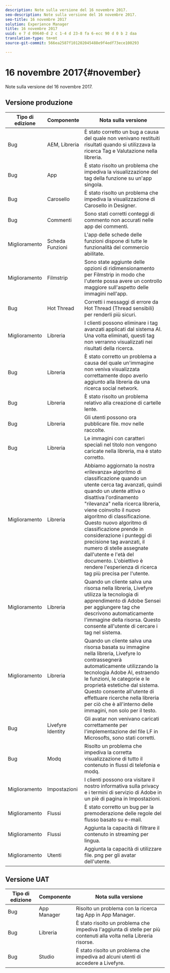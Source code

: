 ```yaml
---
description: Note sulla versione del 16 novembre 2017.
seo-description: Note sulla versione del 16 novembre 2017.
seo-title: 16 novembre 2017
solution: Experience Manager
title: 16 novembre 2017
uuid: e 7 d 09640-d 2 c 1-4 d 23-8 fa 6-ecc 90 d 0 b 2 daa
translation-type: tm+mt
source-git-commit: 566ea2587f101202045488e9f4edf73ece100293

---
```



# 16 novembre 2017{#november}

Note sulla versione del 16 novembre 2017.

## Versione produzione

| **Tipo di edizione** | **Componente** | **Nota sulla versione** |
|---|---|---|
| Bug | AEM, Libreria | È stato corretto un bug a causa del quale non venivano restituiti risultati quando si utilizzava la ricerca Tag e Valutazione nella libreria. |
| Bug | App | È stato risolto un problema che impediva la visualizzazione del tag della funzione su un'app singola. |
| Bug | Carosello | È stato risolto un problema che impediva la visualizzazione di Carosello in Designer. |
| Bug | Commenti | Sono stati corretti conteggi di commento non accurati nelle app dei commenti. |
| Miglioramento | Scheda Funzioni | L'app delle schede delle funzioni dispone di tutte le funzionalità del commercio abilitate. |
| Miglioramento | Filmstrip | Sono state aggiunte delle opzioni di ridimensionamento per Filmstrip in modo che l'utente possa avere un controllo maggiore sull'aspetto delle immagini nell'app. |
| Bug | Hot Thread | Corretti i messaggi di errore da Hot Thread (Thread sensibili) per renderli più sicuri. |
| Miglioramento | Libreria | I clienti possono eliminare i tag avanzati applicati dal sistema AI. Una volta eliminati, questi tag non verranno visualizzati nei risultati della ricerca. |
| Bug | Libreria | È stato corretto un problema a causa del quale un'immagine non veniva visualizzata correttamente dopo averlo aggiunto alla libreria da una ricerca social network. |
| Bug | Libreria | È stato risolto un problema relativo alla creazione di cartelle lente. |
| Bug | Libreria | Gli utenti possono ora pubblicare file. mov nelle raccolte. |
| Bug | Libreria | Le immagini con caratteri speciali nel titolo non vengono caricate nella libreria, ma è stato corretto. |
| Miglioramento | Libreria | Abbiamo aggiornato la nostra «rilevanza» algoritmo di classificazione quando un utente cerca tag avanzati, quindi quando un utente attiva o disattiva l'ordinamento "rilevanza" nella ricerca libreria, viene coinvolto il nuovo algoritmo di classificazione. Questo nuovo algoritmo di classificazione prende in considerazione i punteggi di precisione tag avanzati, il numero di stelle assegnate dall'utente e l'età del documento. L'obiettivo è rendere l'esperienza di ricerca tag più precisa per l'utente. |
| Miglioramento | Libreria | Quando un cliente salva una risorsa nella libreria, Livefyre utilizza la tecnologia di apprendimento di Adobe Sensei per aggiungere tag che descrivono automaticamente l'immagine della risorsa. Questo consente all'utente di cercare i tag nel sistema. |
| Miglioramento | Libreria | Quando un cliente salva una risorsa basata su immagine nella libreria, Livefyre lo contrassegnerà automaticamente utilizzando la tecnologia Adobe AI, estraendo le funzioni, le categorie e le proprietà estetiche dal sistema. Questo consente all'utente di effettuare ricerche nella libreria per ciò che è all'interno delle immagini, non solo per il testo. |
| Bug | Livefyre Identity | Gli avatar non venivano caricati correttamente per l'implementazione del file LF in Microsofts, sono stati corretti. |
| Bug | Modq | Risolto un problema che impediva la corretta visualizzazione di tutto il contenuto in flussi di telefonia e modq. |
| Miglioramento | Impostazioni | I clienti possono ora visitare il nostro informativa sulla privacy e i termini di servizio di Adobe in un piè di pagina in Impostazioni. |
| Miglioramento | Flussi | È stato corretto un bug per la premoderazione delle regole del flusso basato su e-mail. |
| Miglioramento | Flussi | Aggiunta la capacità di filtrare il contenuto in streaming per lingua. |
| Miglioramento | Utenti | Aggiunta la capacità di utilizzare file. png per gli avatar dell'utente. |

## Versione UAT

| **Tipo di edizione** | **Componente** | **Nota sulla versione** |
|---|---|---|
| Bug | App Manager | Risolto un problema con la ricerca tag App in App Manager. |
| Bug | Libreria | È stato risolto un problema che impediva l'aggiunta di stelle per più contenuti alla volta nella Libreria risorse. |
| Bug | Studio | È stato risolto un problema che impediva ad alcuni utenti di accedere a Livefyre. |

